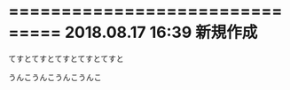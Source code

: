 ===============================
2018.08.17 16:39 新規作成  
===============================

てすとてすとてすとてすとてすと  

うんこうんこうんこうんこ  

